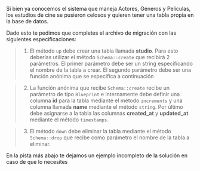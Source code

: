 Si bien ya conocemos el sistema que maneja Actores, Géneros y Películas, los estudios de cine se pusieron celosos y quieren tener una tabla propia en la base de datos.

Dado esto te pedimos que completes el archivo de migración con las siguientes especificaciones:

> 1. El método `up` debe crear una tabla llamada **studio**. Para esto deberías utilizar el método `Schema::create` que recibirá 2 parámetros. El primer parámetro debe ser un string especificando el nombre de la tabla a crear. El segundo parámetro debe ser una función anónima que se especifica a continuación

> 2. La función anónima que recibe `Schema::create` recibe un parámetro de tipo `Blueprint` e internamente debe definir una columna **id** para la tabla mediante el método `increments` y una columna llamada **name** mediante el método `string`. Por último debe asignarse a la tabla las columnas **created_at** y **updated_at** mediante el método `timestamps`. 

> 3. El método `down` debe eliminar la tabla mediante el método `Schema::drop` que recibe como parámetro el nombre de la tabla a eliminar.

En la pista más abajo te dejamos un ejemplo incompleto de la solución en caso de que lo necesites